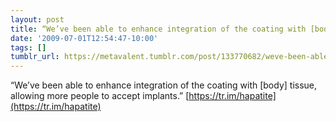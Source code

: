 ```yaml
---
layout: post
title: “We’ve been able to enhance integration of the coating with [body] tissue,
date: '2009-07-01T12:54:47-10:00'
tags: []
tumblr_url: https://metavalent.tumblr.com/post/133770682/weve-been-able-to-enhance-integration-of-the
---
```

“We’ve been able to enhance integration of the coating with [body] tissue, allowing more people to accept implants.” [https://tr.im/hapatite](https://tr.im/hapatite)


